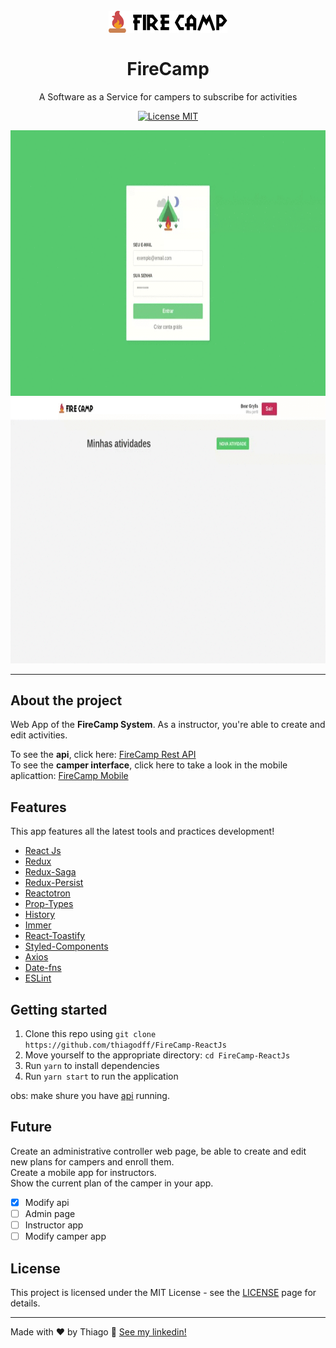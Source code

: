 <h1 align="center">
<br>
  <img src="./.github/logo22.svg" alt="FireCamp" width="190">
<br>
<br>
FireCamp
</h1>

<p align="center">A Software as a Service for campers to subscribe for activities</p>

<p align="center">
  <a href="https://opensource.org/licenses/MIT">
    <img src="https://img.shields.io/badge/License-MIT-blue.svg" alt="License MIT">
  </a>
</p>

<div align="center">
  <img src=".github/firecampWebAuth2.gif" alt="firecampAuthGif" height="425">
  <img src=".github/firecampWebActivity2.gif" alt="firecampActivityGif" height="425">
</div>

<hr />

## About the project

Web App of the **FireCamp System**. As a instructor, you're able to create and edit activities.

To see the **api**, click here: [FireCamp Rest API](https://github.com/thiagodff/FireCamp-NodeJs)
<br>
To see the **camper interface**, click here to take a look in the mobile aplicattion: [FireCamp Mobile](https://github.com/thiagodff/FireCamp-ReactNative)

## Features

This app features all the latest tools and practices development!

- [React Js](https://reactjs.org/)
- [Redux](https://redux.js.org/)
- [Redux-Saga](https://redux-saga.js.org/)
- [Redux-Persist](https://github.com/rt2zz/redux-persist)
- [Reactotron](https://github.com/infinitered/reactotron)
- [Prop-Types](https://github.com/facebook/prop-types)
- [History](https://github.com/ReactTraining/history)
- [Immer](https://immerjs.github.io/immer/docs/introduction)
- [React-Toastify](https://fkhadra.github.io/react-toastify/)
- [Styled-Components](https://styled-components.com/)
- [Axios](https://github.com/axios/axios)
- [Date-fns](https://date-fns.org/)
- [ESLint](https://eslint.org/)

## Getting started

1. Clone this repo using `git clone https://github.com/thiagodff/FireCamp-ReactJs`
2. Move yourself to the appropriate directory: `cd FireCamp-ReactJs`<br>
3. Run `yarn` to install dependencies<br />
4. Run `yarn start` to run the application

obs: make shure you have [api](https://github.com/thiagodff/FireCamp-NodeJs) running.

## Future

Create an administrative controller web page, be able to create and edit new plans for campers and enroll them.<br>
Create a mobile app for instructors.<br>
Show the current plan of the camper in your app.

- [x] Modify api
- [ ] Admin page
- [ ] Instructor app
- [ ] Modify camper app

## License

This project is licensed under the MIT License - see the [LICENSE](https://opensource.org/licenses/MIT) page for details.

---

Made with ♥ by Thiago :wave: [See my linkedin!](https://www.linkedin.com/in/thiago-fernandes-dornelles/)
